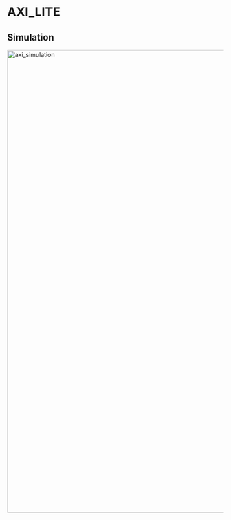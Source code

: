 # AXI_LITE
## Simulation
<img width="2235" height="1078" alt="axi_simulation" src="https://github.com/user-attachments/assets/5582614f-2dbe-45b7-a80e-ff82c8b580e3" />
